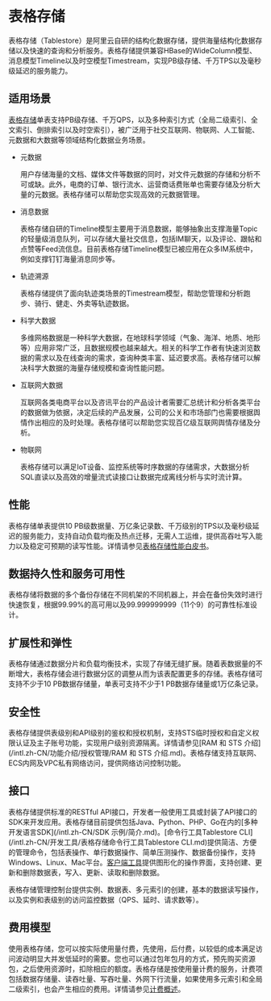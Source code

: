 # 表格存储

表格存储（Tablestore）是阿里云自研的结构化数据存储，提供海量结构化数据存储以及快速的查询和分析服务。表格存储提供兼容HBase的WideColumn模型、消息模型Timeline以及时空模型Timestream，实现PB级存储、千万TPS以及毫秒级延迟的服务能力。

## 适用场景

[表格存储](https://ots.console.aliyun.com/?spm=5176.54465.905680.btn5.bb556184XseDFD#/)单表支持PB级存储、千万QPS，以及多种索引方式（全局二级索引、全文索引、倒排索引以及时空索引），被广泛用于社交互联网、物联网、人工智能、元数据和大数据等领域结构化数据业务场景。

-   元数据

    用户存储海量的文档、媒体文件等数据的同时，对文件元数据的存储和分析不可或缺。此外，电商的订单、银行流水、运营商话费账单也需要存储及分析大量的元数据。表格存储可以帮助您实现高效的元数据管理。

-   消息数据

    表格存储自研的Timeline模型主要用于消息数据，能够抽象出支撑海量Topic的轻量级消息队列，可以存储大量社交信息，包括IM聊天，以及评论、跟帖和点赞等Feed流信息。目前表格存储Timeline模型已被应用在众多IM系统中，例如支撑钉钉海量消息同步等。

-   轨迹溯源

    表格存储提供了面向轨迹类场景的Timestream模型，帮助您管理和分析跑步、骑行、健走、外卖等轨迹数据。

-   科学大数据

    多维网格数据是一种科学大数据，在地球科学领域（气象、海洋、地质、地形等）应用非常广泛，且数据规模也越来越大。相关的科学工作者有快速浏览数据的需求以及在线查询的需求，查询种类丰富、延迟要求高。表格存储可以解决科学大数据的海量存储规模和查询性能问题。

-   互联网大数据

    互联网各类电商平台以及咨讯平台的产品设计者需要汇总统计和分析各类平台的数据做为依据，决定后续的产品发展，公司的公关和市场部门也需要根据舆情作出相应的及时处理。表格存储可以帮助您实现百亿级互联网舆情存储及分析。

-   物联网

    表格存储可以满足IoT设备、监控系统等时序数据的存储需求，大数据分析SQL直读以及高效的增量流式读接口让数据完成离线分析与实时流计算。


## 性能

表格存储单表提供10 PB级数据量、万亿条记录数、千万级别的TPS以及毫秒级延迟的服务能力，支持自动负载均衡及热点迁移，无需人工运维，提供高吞吐写入能力以及稳定可预期的读写性能。详情请参见[表格存储性能白皮书](/intl.zh-CN/性能白皮书/测试环境.md)。

## 数据持久性和服务可用性

表格存储将数据的多个备份存储在不同机架的不同机器上，并会在备份失效时进行快速恢复，根据99.99%的高可用以及99.999999999（11个9）的可靠性标准设计。

## 扩展性和弹性

表格存储通过数据分片和负载均衡技术，实现了存储无缝扩展。随着表数据量的不断增大，表格存储会进行数据分区的调整从而为该表配置更多的存储。表格存储可支持不少于10 PB数据存储量，单表可支持不少于1 PB数据存储量或1万亿条记录。

## 安全性

表格存储提供表级别和API级别的鉴权和授权机制，支持STS临时授权和自定义权限认证及主子账号功能，实现用户级别资源隔离。详情请参见[RAM 和 STS 介绍](/intl.zh-CN/功能介绍/授权管理/RAM 和 STS 介绍.md)。表格存储支持互联网、ECS内网及VPC私有网络访问，提供网络访问控制功能。

## 接口

表格存储提供标准的RESTful API接口，开发者一般使用工具或封装了API接口的SDK来开发应用。表格存储目前提供包括Java、Python、PHP、Go在内的[多种开发语言SDK](/intl.zh-CN/SDK 示例/简介.md)。[命令行工具Tablestore CLI](/intl.zh-CN/开发工具/表格存储命令行工具Tablestore CLI.md)提供简洁、方便的管理命令，包括表操作、单行数据操作、简单压测操作、数据备份操作，支持Windows、Linux、Mac平台。[客户端工具]()提供图形化的操作界面，支持创建、更新和删除数据表，写入、更新、读取和删除数据。

表格存储管理控制台提供实例、数据表、多元索引的创建，基本的数据读写操作，以及实例和表级别的访问监控数据（QPS、延时、请求数等）。

## 费用模型

使用表格存储，您可以按实际使用量付费，先使用，后付费，以较低的成本满足访问波动明显大并发低延时的需要。您也可以通过包年包月的方式，预先购买资源包，之后使用资源时，扣除相应的额度。表格存储是按使用量计费的服务，计费项包括数据存储量、读吞吐量、写吞吐量、外网下行流量，如果使用多元索引和全局二级索引，也会产生相应的费用。详情请参见[计费概述](/intl.zh-CN/产品定价/计费概述.md)。


